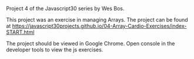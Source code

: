 Project 4 of the Javascript30 series by Wes Bos.

This project was an exercise in managing Arrays. The project can be found at https://javascript30projects.github.io/04-Array-Cardio-Exercises/index-START.html


The project should be viewed in Google Chrome. Open console in the developer tools to view the js exercises.
